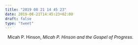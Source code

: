 ```yaml
---
title: "2019 08 21 14 45 23"
date: 2019-08-21T14:45:23+02:00
draft: false
type: "tweet"
---
```

<a href="https://music.apple.com/fr/album/micah-p-hinson-and-the-gospel-of-progress/913893232" class="iconfont icon-music" title="rss"></a> &nbsp; Micah P. Hinson, *Micah P. Hinson and the Gospel of Progress*.
